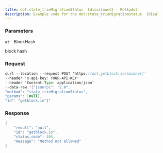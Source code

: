 ```yaml
---
title: dot:state_trieMigrationStatus  {disallowed} - Polkadot
description: Example code for the dot:state_trieMigrationStatus  {disallowed} json-rpc method. Сomplete guide on how to use dot:state_trieMigrationStatus  {disallowed} json-rpc in GetBlock.io Web3 documentation.
---
```


### Parameters


`at` - BlockHash

block hash

### Request

``` java
curl --location --request POST 'https://dot.getblock.io/mainnet/' 
--header 'x-api-key: YOUR-API-KEY' 
--header 'Content-Type: application/json' 
--data-raw '{"jsonrpc": "2.0",
"method": "state_trieMigrationStatus",
"params": [null],
"id": "getblock.io"}'
```

###  Response

``` java
{
    "result": "null",
    "id": "getblock.io",
    "status_code": 405,
    "message": "Method not allowed"
}
```

